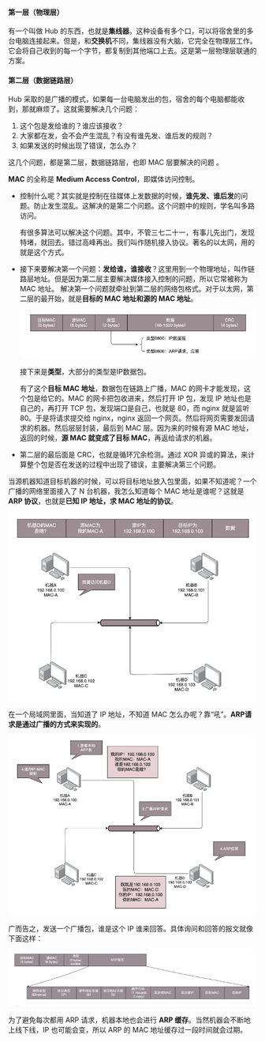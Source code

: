 #### 第一层（物理层）

有一个叫做 Hub 的东西，也就是**集线器**。这种设备有多个口，可以将宿舍里的多台电脑连接起来。但是，和**交换机**不同，集线器没有大脑，它完全在物理层工作。它会将自己收到的每一个字节，都复制到其他端口上去。这是第一层物理层联通的方案。

#### 第二层（数据链路层）

Hub 采取的是广播的模式，如果每一台电脑发出的包，宿舍的每个电脑都能收到，那就麻烦了。这就需要解决几个问题： 

1.  这个包是发给谁的？谁应该接收？ 
2.  大家都在发，会不会产生混乱？有没有谁先发、谁后发的规则？ 
3.  如果发送的时候出现了错误，怎么办？ 

这几个问题，都是第二层，数据链路层，也即 MAC 层要解决的问题 。

**MAC** 的全称是 **Medium Access Control**，即媒体访问控制。

- 控制什么呢？其实就是控制在往媒体上发数据的时候，**谁先发、谁后发**的问题。防止发生混乱。这解决的是第二个问题。这个问题中的规则，学名叫多路访问。

  有很多算法可以解决这个问题。其中，不管三七二十一，有事儿先出门，发现特堵，就回去。错过高峰再出。我们叫作随机接入协议。著名的以太网，用的就是这个方式。 

- 接下来要解决第一个问题：**发给谁，谁接收**？这里用到一个物理地址，叫作链路层地址。但是因为第二层主要解决媒体接入控制的问题，所以它常被称为MAC 地址。 解决第一个问题就牵扯到第二层的网络包格式。对于以太网，第二层的最开始，就是**目标的 MAC 地址和源的 MAC 地址**。

  ![QQ截图20210306225356](../../media/QQ截图20210306225356.png)

  接下来是**类型**，大部分的类型是IP数据包。

  有了这个**目标 MAC 地址**，数据包在链路上广播，MAC 的网卡才能发现，这个包是给它的。MAC 的网卡把包收进来，然后打开 IP 包，发现 IP 地址也是自己的，再打开 TCP 包，发现端口是自己，也就是 80，而 nginx 就是监听 80。于是将请求提交给 nginx，nginx 返回一个网页。然后将网页需要发回请求的机器。然后层层封装，最后到 MAC 层。因为来的时候有源 MAC 地址，返回的时候，**源 MAC 就变成了目标 MAC**，再返给请求的机器。

- 第二层的最后面是 CRC，也就是循环冗余检测。通过 XOR 异或的算法，来计算整个包是否在发送的过程中出现了错误，主要解决第三个问题。

当源机器知道目标机器的时候，可以将目标地址放入包里面，如果不知道呢？一个广播的网络里面接入了 N 台机器，我怎么知道每个 MAC 地址是谁呢？这就是 **ARP 协议**，也就是**已知 IP 地址，求 MAC 地址的协议**。 

![QQ截图20210306230235](../../media/QQ截图20210306230235.png)

在一个局域网里面，当知道了 IP 地址，不知道 MAC 怎么办呢？靠“吼”。**ARP请求是通过广播的方式来实现的**。 

![QQ截图20210306230358](../../media/QQ截图20210306230358.png)

广而告之，发送一个广播包，谁是这个 IP 谁来回答。具体询问和回答的报文就像下面这样： 

![QQ截图20210306230451](../../media/QQ截图20210306230451.png)

为了避免每次都用 ARP 请求，机器本地也会进行 **ARP 缓存**。当然机器会不断地上线下线，IP 也可能会变，所以 ARP 的 MAC 地址缓存过一段时间就会过期。 